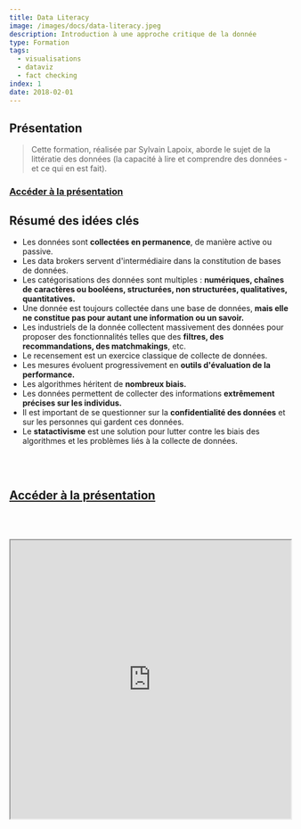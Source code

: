 ```yaml
---
title: Data Literacy
image: /images/docs/data-literacy.jpeg
description: Introduction à une approche critique de la donnée
type: Formation
tags:
  - visualisations
  - dataviz
  - fact checking
index: 1
date: 2018-02-01
--- 
```


## Présentation

> Cette formation, réalisée par Sylvain Lapoix, aborde le sujet de la littératie des données (la capacité à lire et comprendre des données - et ce qui en est fait).

### [Accéder à la présentation](https://datactivist.coop/crij_aura_dataliteracy/intro_dataliteracy/index.html#1)

## Résumé des idées clés

- Les données sont **collectées en permanence**, de manière active ou passive.
- Les data brokers servent d'intermédiaire dans la constitution de bases de données.
- Les catégorisations des données sont multiples : **numériques, chaînes de caractères ou booléens, structurées, non structurées, qualitatives, quantitatives.**
- Une donnée est toujours collectée dans une base de données, **mais elle ne constitue pas pour autant une information ou un savoir.**
- Les industriels de la donnée collectent massivement des données pour proposer des fonctionnalités telles que des **filtres, des recommandations, des matchmakings**, etc.
- Le recensement est un exercice classique de collecte de données.
- Les mesures évoluent progressivement en **outils d'évaluation de la performance.**
- Les algorithmes héritent de **nombreux biais.**
- Les données permettent de collecter des informations **extrêmement précises sur les individus.**
- Il est important de se questionner sur la **confidentialité des données** et sur les personnes qui gardent ces données.
- Le **statactivisme** est une solution pour lutter contre les biais des algorithmes et les problèmes liés à la collecte de données.

<br></br>

## [Accéder à la présentation](https://datactivist.coop/crij_aura_dataliteracy/intro_dataliteracy/index.html#1)

<br></br>

<div class="responsiveIframe">
  <iframe
    width="100%"
    height="500"
    src="https://datactivist.coop/crij_aura_dataliteracy/intro_dataliteracy/index.html#1">
  </iframe>
</div>
